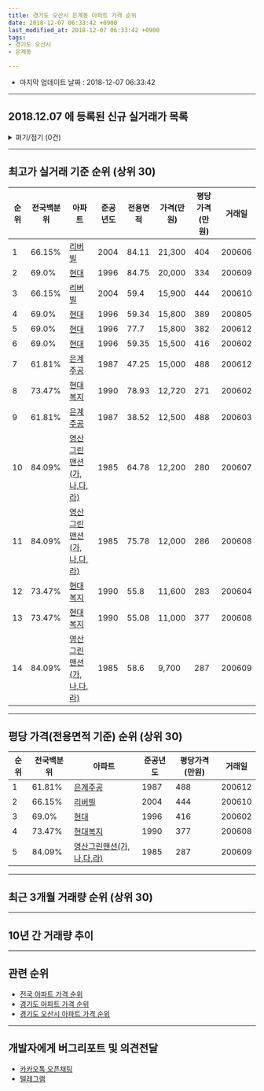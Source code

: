 ```yaml
---
title: 경기도 오산시 은계동 아파트 가격 순위
date: 2018-12-07 06:33:42 +0900
last_modified_at: 2018-12-07 06:33:42 +0900
tags:
- 경기도 오산시
- 은계동

---
```


* 마지막 업데이트 날짜 : 2018-12-07 06:33:42

---

## 2018.12.07 에 등록된 신규 실거래가 목록

<details>
<summary>펴기/접기 (0건)</summary>
<div markdown="1">

|아파트|전국백분위|준공년도|전용면적|가격(만원)|평당가격(만원)|거래일|
|---|---|---|---|---|---|---|
|없음|||||||


</div>
</details>

---

## 최고가 실거래 기준 순위 (상위 30)


|순위|전국백분위|아파트|준공년도|전용면적|가격(만원)|평당가격(만원)|거래일|
|---|---|---|---|---|---|---|---|
|1|66.15%|[리버빌](https://search.naver.com/search.naver?query=%EA%B2%BD%EA%B8%B0%EB%8F%84+%EC%98%A4%EC%82%B0%EC%8B%9C+%EC%9D%80%EA%B3%84%EB%8F%99+%EB%A6%AC%EB%B2%84%EB%B9%8C)|2004|84.11|21,300|404|200606|
|2|69.0%|[현대](https://search.naver.com/search.naver?query=%EA%B2%BD%EA%B8%B0%EB%8F%84+%EC%98%A4%EC%82%B0%EC%8B%9C+%EC%9D%80%EA%B3%84%EB%8F%99+%ED%98%84%EB%8C%80)|1996|84.75|20,000|334|200609|
|3|66.15%|[리버빌](https://search.naver.com/search.naver?query=%EA%B2%BD%EA%B8%B0%EB%8F%84+%EC%98%A4%EC%82%B0%EC%8B%9C+%EC%9D%80%EA%B3%84%EB%8F%99+%EB%A6%AC%EB%B2%84%EB%B9%8C)|2004|59.4|15,900|444|200610|
|4|69.0%|[현대](https://search.naver.com/search.naver?query=%EA%B2%BD%EA%B8%B0%EB%8F%84+%EC%98%A4%EC%82%B0%EC%8B%9C+%EC%9D%80%EA%B3%84%EB%8F%99+%ED%98%84%EB%8C%80)|1996|59.34|15,800|389|200805|
|5|69.0%|[현대](https://search.naver.com/search.naver?query=%EA%B2%BD%EA%B8%B0%EB%8F%84+%EC%98%A4%EC%82%B0%EC%8B%9C+%EC%9D%80%EA%B3%84%EB%8F%99+%ED%98%84%EB%8C%80)|1996|77.7|15,800|382|200612|
|6|69.0%|[현대](https://search.naver.com/search.naver?query=%EA%B2%BD%EA%B8%B0%EB%8F%84+%EC%98%A4%EC%82%B0%EC%8B%9C+%EC%9D%80%EA%B3%84%EB%8F%99+%ED%98%84%EB%8C%80)|1996|59.35|15,500|416|200602|
|7|61.81%|[은계주공](https://search.naver.com/search.naver?query=%EA%B2%BD%EA%B8%B0%EB%8F%84+%EC%98%A4%EC%82%B0%EC%8B%9C+%EC%9D%80%EA%B3%84%EB%8F%99+%EC%9D%80%EA%B3%84%EC%A3%BC%EA%B3%B5)|1987|47.25|15,000|488|200612|
|8|73.47%|[현대복지](https://search.naver.com/search.naver?query=%EA%B2%BD%EA%B8%B0%EB%8F%84+%EC%98%A4%EC%82%B0%EC%8B%9C+%EC%9D%80%EA%B3%84%EB%8F%99+%ED%98%84%EB%8C%80%EB%B3%B5%EC%A7%80)|1990|78.93|12,720|271|200602|
|9|61.81%|[은계주공](https://search.naver.com/search.naver?query=%EA%B2%BD%EA%B8%B0%EB%8F%84+%EC%98%A4%EC%82%B0%EC%8B%9C+%EC%9D%80%EA%B3%84%EB%8F%99+%EC%9D%80%EA%B3%84%EC%A3%BC%EA%B3%B5)|1987|38.52|12,500|488|200603|
|10|84.09%|[영산그린맨션(가,나,다,라)](https://search.naver.com/search.naver?query=%EA%B2%BD%EA%B8%B0%EB%8F%84+%EC%98%A4%EC%82%B0%EC%8B%9C+%EC%9D%80%EA%B3%84%EB%8F%99+%EC%98%81%EC%82%B0%EA%B7%B8%EB%A6%B0%EB%A7%A8%EC%85%98%28%EA%B0%80%2C%EB%82%98%2C%EB%8B%A4%2C%EB%9D%BC%29)|1985|64.78|12,200|280|200607|
|11|84.09%|[영산그린맨션(가,나,다,라)](https://search.naver.com/search.naver?query=%EA%B2%BD%EA%B8%B0%EB%8F%84+%EC%98%A4%EC%82%B0%EC%8B%9C+%EC%9D%80%EA%B3%84%EB%8F%99+%EC%98%81%EC%82%B0%EA%B7%B8%EB%A6%B0%EB%A7%A8%EC%85%98%28%EA%B0%80%2C%EB%82%98%2C%EB%8B%A4%2C%EB%9D%BC%29)|1985|75.78|12,000|286|200608|
|12|73.47%|[현대복지](https://search.naver.com/search.naver?query=%EA%B2%BD%EA%B8%B0%EB%8F%84+%EC%98%A4%EC%82%B0%EC%8B%9C+%EC%9D%80%EA%B3%84%EB%8F%99+%ED%98%84%EB%8C%80%EB%B3%B5%EC%A7%80)|1990|55.8|11,600|283|200604|
|13|73.47%|[현대복지](https://search.naver.com/search.naver?query=%EA%B2%BD%EA%B8%B0%EB%8F%84+%EC%98%A4%EC%82%B0%EC%8B%9C+%EC%9D%80%EA%B3%84%EB%8F%99+%ED%98%84%EB%8C%80%EB%B3%B5%EC%A7%80)|1990|55.08|11,000|377|200608|
|14|84.09%|[영산그린맨션(가,나,다,라)](https://search.naver.com/search.naver?query=%EA%B2%BD%EA%B8%B0%EB%8F%84+%EC%98%A4%EC%82%B0%EC%8B%9C+%EC%9D%80%EA%B3%84%EB%8F%99+%EC%98%81%EC%82%B0%EA%B7%B8%EB%A6%B0%EB%A7%A8%EC%85%98%28%EA%B0%80%2C%EB%82%98%2C%EB%8B%A4%2C%EB%9D%BC%29)|1985|58.6|9,700|287|200609|


---

## 평당 가격(전용면적 기준) 순위 (상위 30)


|순위|전국백분위|아파트|준공년도|평당가격(만원)|거래일|
|---|---|---|---|---|---|
|1|61.81%|[은계주공](https://search.naver.com/search.naver?query=%EA%B2%BD%EA%B8%B0%EB%8F%84+%EC%98%A4%EC%82%B0%EC%8B%9C+%EC%9D%80%EA%B3%84%EB%8F%99+%EC%9D%80%EA%B3%84%EC%A3%BC%EA%B3%B5)|1987|488|200612|
|2|66.15%|[리버빌](https://search.naver.com/search.naver?query=%EA%B2%BD%EA%B8%B0%EB%8F%84+%EC%98%A4%EC%82%B0%EC%8B%9C+%EC%9D%80%EA%B3%84%EB%8F%99+%EB%A6%AC%EB%B2%84%EB%B9%8C)|2004|444|200610|
|3|69.0%|[현대](https://search.naver.com/search.naver?query=%EA%B2%BD%EA%B8%B0%EB%8F%84+%EC%98%A4%EC%82%B0%EC%8B%9C+%EC%9D%80%EA%B3%84%EB%8F%99+%ED%98%84%EB%8C%80)|1996|416|200602|
|4|73.47%|[현대복지](https://search.naver.com/search.naver?query=%EA%B2%BD%EA%B8%B0%EB%8F%84+%EC%98%A4%EC%82%B0%EC%8B%9C+%EC%9D%80%EA%B3%84%EB%8F%99+%ED%98%84%EB%8C%80%EB%B3%B5%EC%A7%80)|1990|377|200608|
|5|84.09%|[영산그린맨션(가,나,다,라)](https://search.naver.com/search.naver?query=%EA%B2%BD%EA%B8%B0%EB%8F%84+%EC%98%A4%EC%82%B0%EC%8B%9C+%EC%9D%80%EA%B3%84%EB%8F%99+%EC%98%81%EC%82%B0%EA%B7%B8%EB%A6%B0%EB%A7%A8%EC%85%98%28%EA%B0%80%2C%EB%82%98%2C%EB%8B%A4%2C%EB%9D%BC%29)|1985|287|200609|


---

## 최근 3개월 거래량 순위 (상위 30)


<div style="width:100%;">
    <canvas id="deal_count_ranking" height="250"></canvas>
</div>


<script>
new Chart(document.getElementById("deal_count_ranking"), {
    type: 'horizontalBar',
    data: {
        labels: ['은계주공', '리버빌', '현대', '영산그린맨션(가,나,다,라)'],
        datasets: [{
            label: '실거래 수',
            data: [3, 2, 1, 1],
            borderColor: "rgba(255, 0, 128, 1)",
            backgroundColor: "rgba(255, 0, 128, 0.5)",
            fill: false,
        }]
    },
    options: {
        responsive: true,
        title: {
            display: true,
            text: '최근 3개월 거래량 순위'
        },
        tooltips: {
            mode: 'index',
            intersect: false,
            callbacks: {
                title: function(tooltipItems, data) {
                    return "실거래 수:";
                },
                label: function(tooltipItem, data) {
                    return data.labels[tooltipItem.index] + ": " + tooltipItem.xLabel;
                }
            }
        },
        hover: {
            mode: 'nearest',
            intersect: true
        },
        scales: {
            xAxes: [{
                display: true,
                scaleLabel: {
                    display: true,
                    labelString: '실거래 수'
                },
                ticks: {
                    suggestedMin: 0,
                }
            }],
            yAxes: [{
                display: true,
                ticks: {
                    autoSkip: false,
                    callback: function(value, index, values) {
                        if (value.length > 15)
                            return value.substr(0, 13) + "...";
                        else
                            return value;
                    }
                },
                scaleLabel: {
                    display: false,
                }
            }]
        }
    }
});

</script>


---

## 10년 간 거래량 추이


<div style="width:100%;">
    <canvas id="deal_progress" height="250"></canvas>
</div>

<script>
new Chart(document.getElementById("deal_progress"), {
    type: 'line',
    data: {
        labels: ['200812','200901','200902','200903','200904','200905','200906','200907','200908','200909','200910','200911','200912','201001','201002','201003','201004','201005','201006','201007','201008','201009','201010','201011','201012','201101','201102','201103','201104','201105','201106','201107','201108','201109','201110','201111','201112','201201','201202','201203','201204','201205','201206','201207','201208','201209','201210','201211','201212','201301','201302','201303','201304','201305','201306','201307','201308','201309','201310','201311','201312','201401','201402','201403','201404','201405','201406','201407','201408','201409','201410','201411','201412','201501','201502','201503','201504','201505','201506','201507','201508','201509','201510','201511','201512','201601','201602','201603','201604','201605','201606','201607','201608','201609','201610','201611','201612','201701','201702','201703','201704','201705','201706','201707','201708','201709','201710','201711','201712','201801','201802','201803','201804','201805','201806','201807','201808','201809','201810','201811','201812'],
        datasets: [{
            label: '실거래 수',
            pointRadius: 1,
            data: [1, 1, 2, 5, 7, 13, 11, 5, 5, 9, 2, 4, 2, 4, 5, 3, 2, 4, 2, 5, 3, 5, 2, 7, 2, 4, 6, 4, 5, 7, 5, 3, 12, 7, 6, 3, 8, 2, 4, 6, 3, 6, 3, 3, 2, 4, 3, 2, 2, 3, 2, 3, 2, 4, 5, 6, 7, 9, 8, 7, 11, 6, 4, 12, 7, 10, 10, 9, 4, 8, 9, 5, 3, 7, 9, 11, 9, 7, 2, 6, 7, 7, 7, 11, 3, 4, 5, 4, 10, 10, 11, 4, 2, 6, 11, 5, 2, 4, 4, 4, 8, 8, 9, 12, 3, 6, 6, 3, 4, 3, 3, 5, 2, 3, 3, 2, 1, 1, 4, 3, 0],
            borderColor: "rgba(255, 201, 14, 1)",
            backgroundColor: "rgba(255, 201, 14, 0.5)",
            fill: true,
        }]
    },
    options: {
        responsive: true,
        title: {
            display: true,
            text: '10년간 거래량 추이'
        },
        tooltips: {
            mode: 'index',
            intersect: false,
        },
        hover: {
            mode: 'nearest',
            intersect: true
        },
        scales: {
            xAxes: [{
                display: true,
                scaleLabel: {
                    display: true,
                    labelString: '년/월'
                }
            }],
            yAxes: [{
                display: true,
                ticks: {
                    suggestedMin: 0,
                },
                scaleLabel: {
                    display: true,
                    labelString: '실거래 수'
                }
            }]
        }
    }
});

</script>


---

## 관련 순위

- [전국 아파트 가격 순위](https://inasie.github.io/apt-ranking/전국)
- [경기도 아파트 가격 순위](https://inasie.github.io/apt-ranking/경기도)
- [경기도 오산시 아파트 가격 순위](https://inasie.github.io/apt-ranking/경기도-오산시)


---

## 개발자에게 버그리포트 및 의견전달

- [카카오톡 오픈채팅](https://open.kakao.com/o/gLJUAP4)
- [텔레그램](https://t.me/inasie)

